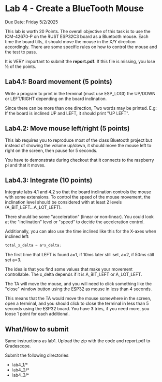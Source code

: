 # Lab 4 - Create a BlueTooth Mouse

Due Date: Friday 5/2/2025

This lab is worth 20 Points. The overall objective of this task is to use the
ICM-42670-P on the RUST ESP32C3 board as a Bluetooth mouse.  Each time the
board tilts, it should move the mouse in the X/Y direction accordingly. There
are some specific rules on how to control the mouse and the test to pass.

It is VERY important to submit the **report.pdf**. If this file is missing, you
lose 1⁄2 of the points.

## Lab4.1: Board movement (5 points)

Write a program to print in the terminal (must use ESP_LOGI) the UP/DOWN or
LEFT/RIGHT depending on the board inclination.

Since there can be more than one direction, Two words may be printed. E.g: If
the board is inclined UP and LEFT, it should print "UP LEFT".

## Lab4.2: Move mouse left/right (5 points)

This lab requires you to reproduce most of the class Bluetooth project but
instead of showing the volume up/down, it should move the mouse left to right
on the screen, then pause for 5 seconds.

You have to demonstrate during checkout that it connects to the raspberry pi
and that it moves.

## Lab4.3: Integrate (10 points)

Integrate labs 4.1 and 4.2 so that the board inclination controls the mouse
with some extensions. To control the speed of the mouse movement, the
inclination level should be considered with at least 2 levels
(A_BIT_LEFT...A_LOT_LEFT).

There should be some "acceleration" (linear or non-linear). You could look at
the "inclination" level or "speed" to decide the acceleration control.

Additionally, you can also use the time inclined like this for the X-axes when
inclined left:

```c
total_x_delta = a*x_delta;
```

The first time that LEFT is found a=1, if 10ms later still set, a=2, if 50ms
still set a=3.

The idea is that you find some values that make your movement controllable. The
x_delta depends if it is A_BIT_LEFT or A_LOT_LEFT.

The TA will move the mouse, and you will need to click something like the "close"
window button using the ESP32 as mouse in less than 4 seconds.

This means that the TA would move the mouse somewhere in the screen, open a
terminal, and you should click to close the terminal in less than 5 seconds
using the ESP32 board. You have 3 tries, if you need more, you loose 1 point for
each additional.

## What/How to submit

Same instructions as lab1. Upload the zip with the code and report.pdf to Gradescope.

Submit the following directories:

* lab4_1/*
* lab4_2/*
* lab4_3/*
